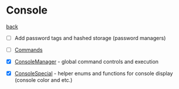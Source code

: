 # Console
[back](../Planum.md)

- [ ] Add password tags and hashed storage (password managers)

- [ ] [Commands](./Commands/Commands.md)
- [x] [ConsoleManager](./ConsoleManager.cs) - global command controls and execution
- [x] [ConsoleSpecial](./ConsoleSpecia.cs) - helper enums and functions for console display (console color and etc.)
